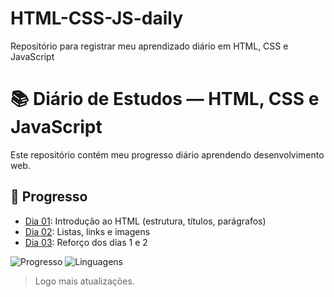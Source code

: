 # HTML-CSS-JS-daily
Repositório para registrar meu aprendizado diário em HTML, CSS e JavaScript

# 📚 Diário de Estudos — HTML, CSS e JavaScript

Este repositório contém meu progresso diário aprendendo desenvolvimento web.

## 📅 Progresso
- [Dia 01](dia-01/): Introdução ao HTML (estrutura, títulos, parágrafos)
- [Dia 02](dia-02/): Listas, links e imagens
- [Dia 03](dia-03/): Reforço dos dias 1 e 2

![Progresso](https://img.shields.io/badge/dias%20conclu%C3%ADdos-3-blue)
![Linguagens](https://img.shields.io/badge/HTML-CSS-JavaScript-orange)

> Logo mais atualizações.

